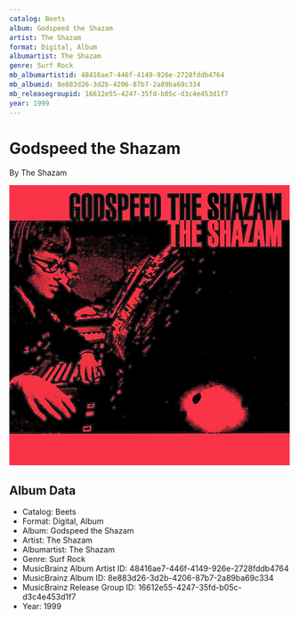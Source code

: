 ```yaml
---
catalog: Beets
album: Godspeed the Shazam
artist: The Shazam
format: Digital, Album
albumartist: The Shazam
genre: Surf Rock
mb_albumartistid: 48416ae7-446f-4149-926e-2728fddb4764
mb_albumid: 8e883d26-3d2b-4206-87b7-2a89ba69c334
mb_releasegroupid: 16612e55-4247-35fd-b05c-d3c4e453d1f7
year: 1999
---
```


# Godspeed the Shazam

By The Shazam

![](../../assets/beetscovers/The_Shazam-Godspeed_the_Shazam.jpg)

## Album Data

- Catalog: Beets
- Format: Digital, Album
- Album: Godspeed the Shazam
- Artist: The Shazam
- Albumartist: The Shazam
- Genre: Surf Rock
- MusicBrainz Album Artist ID: 48416ae7-446f-4149-926e-2728fddb4764
- MusicBrainz Album ID: 8e883d26-3d2b-4206-87b7-2a89ba69c334
- MusicBrainz Release Group ID: 16612e55-4247-35fd-b05c-d3c4e453d1f7
- Year: 1999

